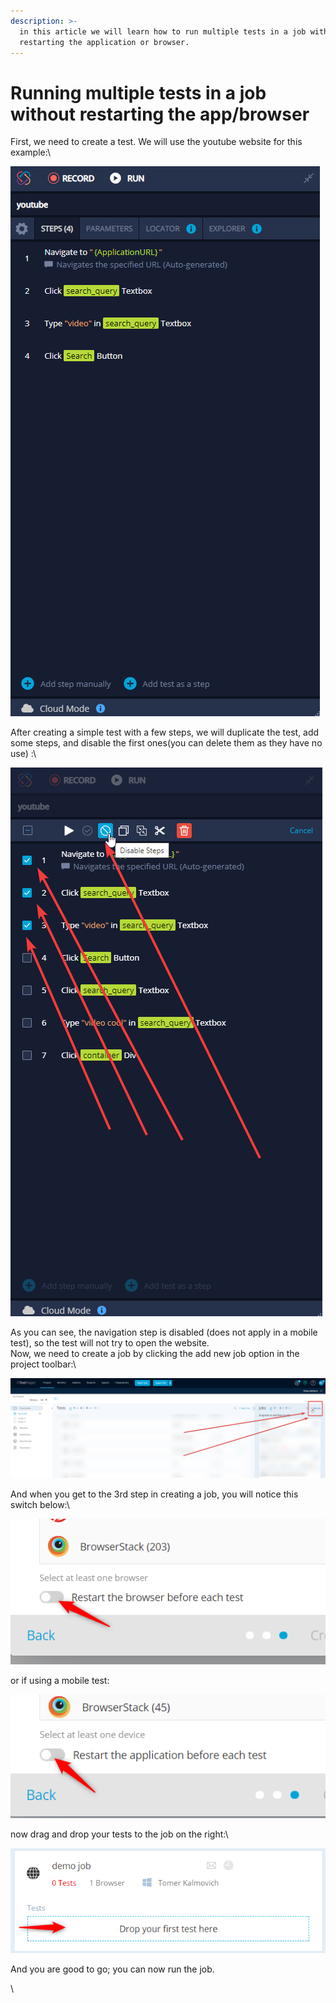 ```yaml
---
description: >-
  in this article we will learn how to run multiple tests in a job without
  restarting the application or browser.
---
```


# Running multiple tests in a job without restarting the app/browser

First, we need to create a test. We will use the youtube website for this example:\


![](<../../.gitbook/assets/image (452) (1).png>)

After creating a simple test with a few steps, we will duplicate the test, add some steps, and disable the first ones(you can delete them as they have no use) :\


![](<../../.gitbook/assets/image (477).png>)

As you can see, the navigation step is disabled (does not apply in a mobile test), so the test will not try to open the website.\
Now, we need to create a job by clicking the add new job option in the project toolbar:\


![](<../../.gitbook/assets/image (535).png>)

And when you get to the 3rd step in creating a job, you will notice this switch below:\


![](<../../.gitbook/assets/image (474) (1).png>)

or if using a mobile test:

![](<../../.gitbook/assets/image (542).png>)

now drag and drop your tests to the job on the right:\


![](<../../.gitbook/assets/image (530).png>)

And you are good to go; you can now run the job.

\
